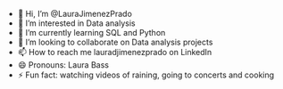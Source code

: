 - 👋 Hi, I’m @LauraJimenezPrado
- 👀 I’m interested in Data analysis
- 🌱 I’m currently learning SQL and Python
- 💞️ I’m looking to collaborate on Data analysis projects
- 📫 How to reach me lauradjimenezprado on LinkedIn
- 😄 Pronouns: Laura Bass
- ⚡ Fun fact: watching videos of raining, going to concerts and cooking



